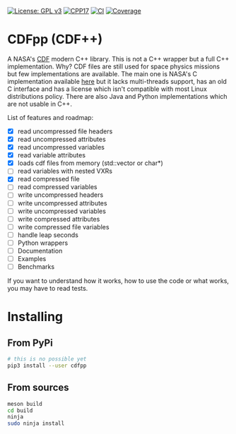 [![License: GPL v3](https://img.shields.io/badge/License-GPLv3-blue.svg)](https://www.gnu.org/licenses/gpl-3.0)
[![CPP17](https://img.shields.io/badge/Language-C++17-blue.svg)]()
[![CI](https://github.com/SciQLop/CDFpp/workflows/C//C++%20CI/badge.svg)](https://github.com/SciQLop/CDFpp/actions?query=workflow%3A%22C%2FC%2B%2B+CI%22)
[![Coverage](https://codecov.io/gh/SciQLop/CDFpp/coverage.svg?branch=master)](https://codecov.io/gh/SciQLop/CDFpp/branch/master)

# CDFpp (CDF++)
A NASA's [CDF](https://cdf.gsfc.nasa.gov/) modern C++ library. 
This is not a C++ wrapper but a full C++ implementation.
Why? CDF files are still used for space physics missions but few implementations are available.
The main one is NASA's C implementation available [here](https://cdf.gsfc.nasa.gov/) but it lacks multi-threads support, has an old C interface and has a license which isn't compatible with most Linux distributions policy.
There are also Java and Python implementations which are not usable in C++.

List of features and roadmap:

- [x] read uncompressed file headers
- [x] read uncompressed attributes
- [x] read uncompressed variables
- [x] read variable attributes
- [x] loads cdf files from memory (std::vector<char> or char*)
- [ ] read variables with nested VXRs
- [x] read compressed file
- [ ] read compressed variables
- [ ] write uncompressed headers
- [ ] write uncompressed attributes
- [ ] write uncompressed variables
- [ ] write compressed attributes
- [ ] write compressed file variables
- [ ] handle leap seconds
- [ ] Python wrappers
- [ ] Documentation
- [ ] Examples
- [ ] Benchmarks

If you want to understand how it works, how to use the code or what works, you may have to read tests.

# Installing

## From PyPi

```bash
# this is no possible yet
pip3 install --user cdfpp
```

## From sources

```bash
meson build
cd build
ninja
sudo ninja install
```
